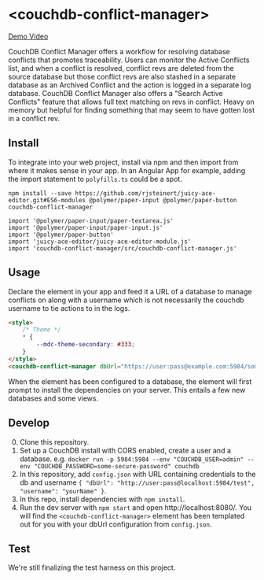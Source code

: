 # \<couchdb-conflict-manager\>

[Demo Video](https://youtu.be/DvJ1gMdjOD4)

CouchDB Conflict Manager offers a workflow for resolving database conflicts that promotes traceability. Users can monitor the Active Conflicts list, and when a conflict is resolved, conflict revs are deleted from the source database but those conflict revs are also stashed in a separate database as an Archived Conflict and the action is logged in a separate log database. CouchDB Conflict Manager also offers a "Search Active Conflicts" feature that allows full text matching on revs in conflict. Heavy on memory but helpful for finding something that may seem to have gotten lost in a conflict rev.

## Install
To integrate into your web project, install via npm and then import from where it makes sense in your app. In an Angular App for example, adding the import statement to `polyfills.ts` could be a spot.

```
npm install --save https://github.com/rjsteinert/juicy-ace-editor.git#ES6-modules @polymer/paper-input @polymer/paper-button couchdb-conflict-manager
```

```
import '@polymer/paper-input/paper-textarea.js'
import '@polymer/paper-input/paper-input.js'
import '@polymer/paper-button'
import 'juicy-ace-editor/juicy-ace-editor-module.js'
import 'couchdb-conflict-manager/src/couchdb-conflict-manager.js'
```

## Usage
Declare the element in your app and feed it a URL of a database to manage conflicts on along with a username which is not necessarily the couchdb username to tie actions to in the logs.

```html
<style>
    /* Theme */
    * { 
        --mdc-theme-secondary: #333;
    }
</style>
<couchdb-conflict-manager dbUrl="https://user:pass@example.com:5984/some-database" username="rjcorwin"></couchdb-conflict-manager>
```

When the element has been configured to a database, the element will first prompt to install the dependencies on your server. This entails a few new databases and some views.

## Develop
0. Clone this repository.
1. Set up a CouchDB install with CORS enabled, create a user and a database. e.g. `docker run -p 5984:5984 --env "COUCHDB_USER=admin" --env "COUCHDB_PASSWORD=some-secure-password" couchdb`
2. In this repository, add `config.json` with URL containing credentials to the db and username `{ "dbUrl": "http://user:pass@localhost:5984/test", "username": "yourName" }`.
3. In this repo, install dependencies with `npm install`.
4. Run the dev server with `npm start` and open http://localhost:8080/. You will find the `<couchdb-conflict-manager>` element has been templated out for you with your dbUrl configuration from `config.json`. 

## Test
We're still finalizing the test harness on this project.
